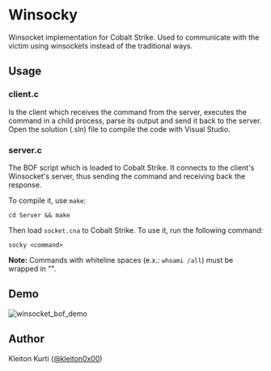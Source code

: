 # Winsocky
Winsocket implementation for Cobalt Strike. Used to communicate with the victim using winsockets instead of the traditional ways.

## Usage  

### client.c  
Is the client which receives the command from the server, executes the command in a child process, parse its output and send it back to the server.  
Open the solution (.sln) file to compile the code with Visual Studio.

### server.c  
The BOF script which is loaded to Cobalt Strike. It connects to the client's Winsocket's server, thus sending the command and receiving back the response.

To compile it, use `make`:  
```
cd Server && make
```

Then load `socket.cna` to Cobalt Strike. To use it, run the following command:    
```
socky <command>
```

**Note:** Commands with whiteline spaces (e.x.: `whoami /all`) must be wrapped in "".

## Demo  

![winsocket_bof_demo](https://github.com/WKL-Sec/Winsocky/assets/97109724/b876351f-893d-490d-bcc4-82fa55896ff7)


## Author  
Kleiton Kurti ([@kleiton0x00](https://github.com/kleiton0x00))

